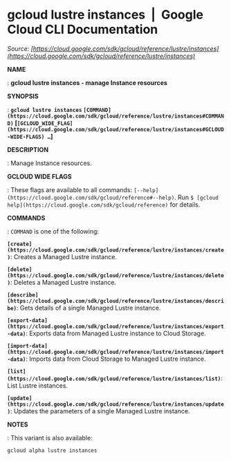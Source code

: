 # gcloud lustre instances  |  Google Cloud CLI Documentation

*Source: [https://cloud.google.com/sdk/gcloud/reference/lustre/instances](https://cloud.google.com/sdk/gcloud/reference/lustre/instances)*

**NAME**

: **gcloud lustre instances - manage Instance resources**

**SYNOPSIS**

: **`gcloud lustre instances` `[COMMAND](https://cloud.google.com/sdk/gcloud/reference/lustre/instances#COMMAND)` [`[GCLOUD_WIDE_FLAG](https://cloud.google.com/sdk/gcloud/reference/lustre/instances#GCLOUD-WIDE-FLAGS) …`]**

**DESCRIPTION**

: Manage Instance resources.

**GCLOUD WIDE FLAGS**

: These flags are available to all commands: `[--help](https://cloud.google.com/sdk/gcloud/reference#--help)`.
Run `$ [gcloud help](https://cloud.google.com/sdk/gcloud/reference)` for details.

**COMMANDS**

: ``COMMAND`` is one of the following:

**`[create](https://cloud.google.com/sdk/gcloud/reference/lustre/instances/create)`**:
Creates a Managed Lustre instance.

**`[delete](https://cloud.google.com/sdk/gcloud/reference/lustre/instances/delete)`**:
Deletes a Managed Lustre instance.

**`[describe](https://cloud.google.com/sdk/gcloud/reference/lustre/instances/describe)`**:
Gets details of a single Managed Lustre instance.

**`[export-data](https://cloud.google.com/sdk/gcloud/reference/lustre/instances/export-data)`**:
Exports data from Managed Lustre instance to Cloud Storage.

**`[import-data](https://cloud.google.com/sdk/gcloud/reference/lustre/instances/import-data)`**:
Imports data from Cloud Storage to Managed Lustre instance.

**`[list](https://cloud.google.com/sdk/gcloud/reference/lustre/instances/list)`**:
List Lustre instances.

**`[update](https://cloud.google.com/sdk/gcloud/reference/lustre/instances/update)`**:
Updates the parameters of a single Managed Lustre instance.

**NOTES**

: This variant is also available:

```
gcloud alpha lustre instances
```